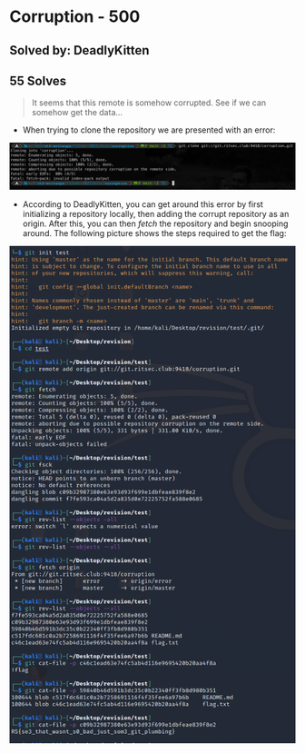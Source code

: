 # Corruption - 500
## Solved by: DeadlyKitten
## 55 Solves

> It seems that this remote is somehow corrupted. See if we can somehow get the data...

- When trying to clone the repository we are presented with an error:

![](Pasted%20image%2020210417233445.png)

- According to DeadlyKitten, you can get around this error by first initializing a repository locally, then adding the corrupt repository as an origin. After this, you can then _fetch_ the repository and begin snooping around. The following picture shows the steps required to get the flag:

![](corruption.png)

